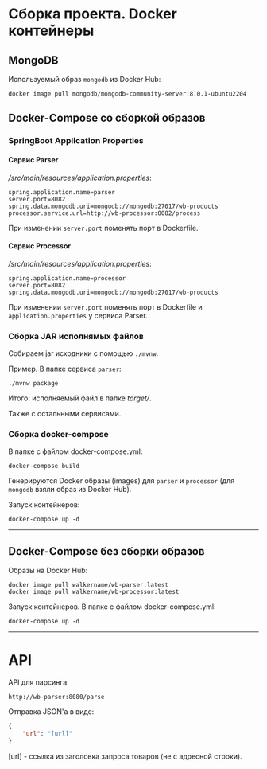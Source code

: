 # Сборка проекта. Docker контейнеры

## MongoDB

Используемый образ `mongodb` из Docker Hub:

```
docker image pull mongodb/mongodb-community-server:8.0.1-ubuntu2204
```

## Docker-Compose со сборкой образов

### SpringBoot Application Properties

#### Сервис Parser

*/src/main/resources/application.properties*:

```
spring.application.name=parser
server.port=8082
spring.data.mongodb.uri=mongodb://mongodb:27017/wb-products
processor.service.url=http://wb-processor:8082/process
```

При изменении `server.port` поменять порт в Dockerfile.

#### Сервис Processor

*/src/main/resources/application.properties*:

```
spring.application.name=processor
server.port=8082
spring.data.mongodb.uri=mongodb://mongodb:27017/wb-products
```

При изменении `server.port` поменять порт в Dockerfile и `application.properties` у сервиса Parser.

### Сборка JAR исполнямых файлов

Собираем jar исходники с помощью `./mvnw`.

Пример. В папке сервиса `parser`:

```
./mvnw package
```

Итого: исполняемый файл в папке *target/*.

Также с остальными сервисами.

### Сборка docker-compose

В папке с файлом docker-compose.yml:

```
docker-compose build
```

Генерируются Docker образы (images) для `parser` и `processor` (для `mongodb` взяли образ из Docker Hub).

Запуск контейнеров:

```
docker-compose up -d
```

***

## Docker-Compose без сборки образов

Образы на Docker Hub:

```
docker image pull walkername/wb-parser:latest
docker image pull walkername/wb-processor:latest
```

Запуск контейнеров. В папке с файлом docker-compose.yml:

```
docker-compose up -d
```

***

# API

API для парсинга:
```
http://wb-parser:8080/parse
```

Отправка JSON'a в виде:

```json
{
    "url": "[url]"
}
```

[url] - ссылка из заголовка запроса товаров (не с адресной строки).
